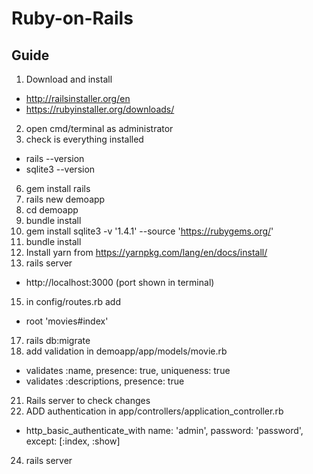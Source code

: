 # Ruby-on-Rails

## Guide

1. Download and install

- http://railsinstaller.org/en
- https://rubyinstaller.org/downloads/

2. open cmd/terminal as administrator
3. check is everything installed

- rails --version
- sqlite3 --version

6. gem install rails
7. rails new demoapp
8. cd demoapp
9. bundle install
10. gem install sqlite3 -v '1.4.1' --source 'https://rubygems.org/'
11. bundle install
12. Install yarn from https://yarnpkg.com/lang/en/docs/install/
13. rails server

- http://localhost:3000 (port shown in terminal)

15. in config/routes.rb add

- root 'movies#index'

17. rails db:migrate
18. add validation in demoapp/app/models/movie.rb

- validates :name, presence: true, uniqueness: true
- validates :descriptions, presence: true

21. Rails server to check changes
22. ADD authentication in app/controllers/application_controller.rb

- http_basic_authenticate_with name: 'admin', password: 'password', except: [:index, :show]

24. rails server
